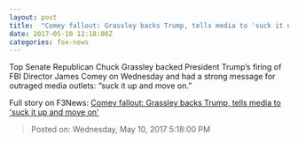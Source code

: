 ```yaml
---
layout: post
title:  "Comey fallout: Grassley backs Trump, tells media to 'suck it up and move on'"
date: 2017-05-10 12:18:00Z
categories: fox-news
---
```


Top Senate Republican Chuck Grassley backed President Trump’s firing of FBI Director James Comey on Wednesday and had a strong message for outraged media outlets: “suck it up and move on.”


Full story on F3News: [Comey fallout: Grassley backs Trump, tells media to 'suck it up and move on'](http://www.f3nws.com/n/cTKAtD)

> Posted on: Wednesday, May 10, 2017 5:18:00 PM
